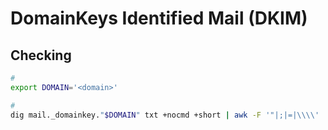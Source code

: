 # DomainKeys Identified Mail (DKIM)

## Checking

```sh
#
export DOMAIN='<domain>'

#
dig mail._domainkey."$DOMAIN" txt +nocmd +short | awk -F '"|;|=|\\\\' '{print $9$11}'
```
